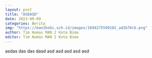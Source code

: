 ```yaml
---
layout: post
title: "ASDASD"
date: 2023-09-09
categories: Berita
img: "https://man2kobi.sch.id/images/1694275599282_ad2b76cb.png"
author: Tim Humas MAN 2 Kota Bima
editor: Tim Humas MAN 2 Kota Bima
---
```



asdas das das dasd asd asd asd asd asd
